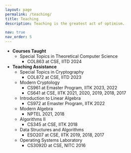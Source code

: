```yaml
---
layout: page
permalink: /teaching/
title: Teaching
description: Teaching is the greatest act of optimism.

nav: true
nav_order: 5
---
```

* __Courses Taught__
  	* Special Topics in Theoretical Computer Science
  	  	* COL863 at CSE, IITD 2024 
* __Teaching Assistance__
  	* Special Topics in Cryptography
  		* COL872 at CSE, IITD 2023
	* Modern Cryptology
		* CS961 at Emaster Program, IITK 2023, 2022
		* CS641 at CSE, IITK 2021, 2020, 2019, 2018, 2017
	* Introduction to Linear Algebra
		* CS972 at Emaster Program, IITK 2022
	* Modern Algebra
		* NPTEL 2021, 2018
  	* Algorithms II
  	  	* CS345 at CSE, IITK 2018   
	* Data Structures and Algorithms
		* ESO207 at CSE, IITK 2019, 2018, 2017
	* Operating Systems Laboratory
   		* CS3092D at CSE, NITC 2016
